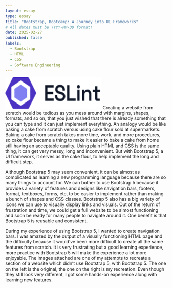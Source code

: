 ```yaml
---
layout: essay
type: essay
title: "Bootstrap, Bootcamp: A Journey into UI Frameworks"
# All dates must be YYYY-MM-DD format!
date: 2025-02-27
published: false
labels:
  - Bootstrap
  - HTML
  - CSS
  - Software Engineering
---
```


<img width="300px" height="100px" src="../img/eslint-logo-color.png">
Creating a website from scratch would be tedious as you mess around with margins, shapes, formats, and so on, that you just wished that there is already something that you can type and it can just implement everything. An analogy would be like baking a cake from scratch versus using cake flour sold at supermarkets. Baking a cake from scratch takes more time, work, and more procedures, so cake flour became a thing to make it easier to bake a cake from home still having an acceptable quality. Using plain HTML and CSS is the same thing, it can get very messy, long and inconvenient. But with Bootstrap 5, a UI framework, it serves as the cake flour, to help implement the long and difficult step. 

Although Bootstrap 5 may seem convenient, it can be almost as complicated as learning a new programming language because there are so many things to account for. We can bother to use Bootstrap 5 because it provides a variety of features and designs like navigation bars, footers, format, textboxes, forms, etc, to be easier to implement rather than making a bunch of shapes and CSS classes. Bootstrap 5 also has a big variety of icons we can use to visually display links and visuals. Out of the return of frustration and time, we could get a full website to be almost functioning and soon be ready for many people to navigate around it. One benefit is that Bootstrap 5 is reusable and consistent.

During my experience of using Bootstrap 5, I wanted to create navigation bars. I was amazed by the output of a visually functioning HTML page and the difficulty because it would’ve been more difficult to create all the same features from scratch. It is very frustrating but a good learning experience, more practice with Bootstrap 5 will make the experience a lot more enjoyable. The images attached are one of my attempts to recreate a section of a website which didn’t use Bootstrap 5, with Bootstrap 5. The one on the left is the original, the one on the right is my recreation. Even though they still look very different, I got some hands-on experience along with learning new features.
